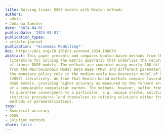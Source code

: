 ```yaml
---
title: Solving linear DSGE models with Newton methods
authors:
- admin
- Johanna Saecker
date: '2024-04-01'
publishDate: '2024-01-01'
publication_types:
- article-journal
publication: '*Economic Modelling*'
doi: https://doi.org/10.1016/j.econmod.2024.106670
abstract: This paper presents and compares Newton-based methods from the applied mathematics
  literature for solving the matrix quadratic that underlies the recursive solution
  of linear DSGE models. The methods are compared using nearly 100 different models
  from the Macroeconomic Model Data Base (MMB) and different parameterizations of
  the monetary policy rule in the medium-scale New Keynesian model of Smets and Wouters
  (2007) iteratively. We find that Newton-based methods compare favorably in solving
  DSGE models, providing higher accuracy as measured by the forward error of the solution
  at a comparable computation burden. The methods, however, suffer from their inability
  to guarantee convergence to a particular, e.g. unique stable, solution, but their
  iterative procedures lend themselves to refining solutions either from different
  methods or parameterizations.
tags:
- Numerical accuracy
- DSGE
- Solution methods
share: false
---
```


